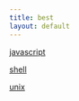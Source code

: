 ```yaml
---
title: best
layout: default
---
```

[javascript](best_javascript_resources)

[shell](best_shell_resources)

[unix](best_unix_resources)
